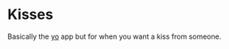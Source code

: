 # Kisses

Basically the [yo] app but for when you want a kiss from someone.

[yo]: https://en.wikipedia.org/wiki/Yo_(app)

